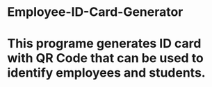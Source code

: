 # Employee-ID-Card-Generator

# This programe generates ID card with QR Code that can be used to identify employees and students.
